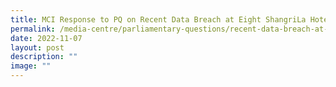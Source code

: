 ```yaml
---
title: MCI Response to PQ on Recent Data Breach at Eight ShangriLa Hotels in Asia
permalink: /media-centre/parliamentary-questions/recent-data-breach-at-eight-shangrila-hotels-in-asia/
date: 2022-11-07
layout: post
description: ""
image: ""
---
```

